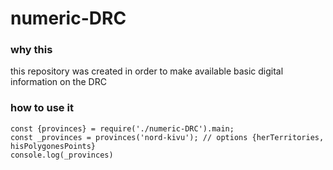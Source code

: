 # numeric-DRC
### why this
this repository was created in order to make available basic digital information on the DRC
### how to use it
```'use strict';
const {provinces} = require('./numeric-DRC').main;
const _provinces = provinces('nord-kivu'); // options {herTerritories, hisPolygonesPoints}
console.log(_provinces)
```
